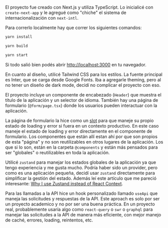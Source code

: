 El proyecto fue creado con Next.js y utiliza TypeScript. Lo inicialicé con `create-next-app` y le agregué como "chiche" el sistema de internacionalización con `next-intl`.

Para correrlo localmente hay que correr los siguientes comandos:

```bash
yarn install

yarn build

yarn start

```

Si todo salió bien podés abrir [http://localhost:3000](http://localhost:3000) en tu navegador.

En cuanto al diseño, utilicé Tailwind CSS para los estilos. La fuente principal es Inter, que se carga desde Google Fonts.
Iba a agregarle theming, pero al no tener un diseño de dark mode, decidí no complicar el proyecto con eso.

El proyecto incluye un componente de encabezado (`Header`) que muestra el título de la aplicación y un selector de idioma. También hay una página de formulario (`@form/page.tsx`) donde los usuarios pueden interactuar con la aplicación.

La página de formulario la hice como un [slot](https://nextjs.org/docs/app/api-reference/file-conventions/parallel-routes) para que maneje su propio estado de loading y error si fuera en un contexto productivo. En este caso maneje el estado de loading y error directamente en el componente de formulario.
Los componentes que están allí estan ahí por que son propios de esta "página" y no son reutilizables en otros lugares de la aplicación.
Los que si lo son, están en la carpeta `@components` y están más pensados para ser "globales" o reutilizables en toda la aplicación.

Utilicé `zustand` para manejar los estados globales de la aplicación ya que tengo experiencia y me gusta mucho.
Podría haber sido un provider, pero como es una aplicación pequeña, decidí usar `zustand` directamente para simplificar la gestión del estado. Además leí este artículo que me pareció interesante: [Why I use Zustand instead of React Context](https://frontendmasters.com/blog/introducing-zustand/).

Para las llamadas a la API hice un hook personalizado llamado `useApi` que maneja las solicitudes y respuestas de la API.
Este aproach es solo por ser un proyecto academico y no por ser una buena práctica. En un proyecto real, probablemente usaría algo como `react-query` o `swr` o `graphql` para manejar las solicitudes a la API de manera más eficiente, con mejor manejo de caché, errores, loading, reintentos, etc.

